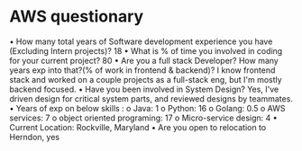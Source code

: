 # AWS questionary

•	How many total years of Software development experience you have (Excluding Intern projects)? 
18
•	What is % of time you involved in coding for your current project? 
80
•	Are you a full stack Developer? How many years exp into that?(% of work in frontend & backend)? 
I know frontend stack and worked on a couple projects as a full-stack eng, but I'm mostly backend focused.
•	Have you been involved in System Design? 
Yes, I've driven design for critical system parts, and reviewed designs by teammates. 
•	Years of exp on below skills : 
    o	Java: 1
    o	Python: 16
    o	Golang: 0.5
    o	AWS services: 7
    o	object oriented programing: 17
    o	Micro-service design: 4
    •	Current Location:
Rockville, Maryland
•	Are you open to relocation to Herndon,
yes
